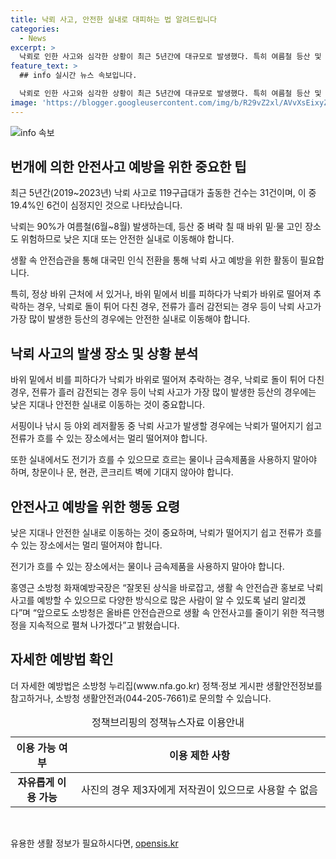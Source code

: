```yaml
---
title: 낙뢰 사고, 안전한 실내로 대피하는 법 알려드립니다
categories:
  - News
excerpt: >
  낙뢰로 인한 사고와 심각한 상황이 최근 5년간에 대규모로 발생했다. 특히 여름철 등산 및 야외 활동 중에 사고가 주로 발생했으며, 실내에서도 발생하는 경우가 있었다. 사망률이 높은만큼 소방청은 안전 습관 홍보 및 대응 훈련을 강화하고, 안전한 행동 패턴을 적극 권고하고 있다. 이러한 안전사고를 예방하기 위해서는 적절한 행동 패턴 및 예방법을 인지하고 적극적으로 실천해야 한다. (요약문 150자)
feature_text: >
  ## info 실시간 뉴스 속보입니다.

  낙뢰로 인한 사고와 심각한 상황이 최근 5년간에 대규모로 발생했다. 특히 여름철 등산 및 야외 활동 중에 사고가 주로 발생했으며, 실내에서도 발생하는 경우가 있었다. 사망률이 높은만큼 소방청은 안전 습관 홍보 및 대응 훈련을 강화하고, 안전한 행동 패턴을 적극 권고하고 있다. 이러한 안전사고를 예방하기 위해서는 적절한 행동 패턴 및 예방법을 인지하고 적극적으로 실천해야 한다. (요약문 150자)
image: 'https://blogger.googleusercontent.com/img/b/R29vZ2xl/AVvXsEixyZcFfHzMRdzZMjFBmAUKJYCLCGyLL1o632UiGVXcaFdKo_bkvkuCioo0uUKlGfBVcT3P84aROyZIXSBEx3Aw5nCQ3pTgDom1WDC4m8eifvWiAmWEEVb4x6G_l8C0QH225ldMjyaFvpxGEBGNO37VmDTDMHGhJPq73UglMfDca1-0aw/s1600/blogspot.png'
---
```


<p><img src="https://blogger.googleusercontent.com/img/b/R29vZ2xl/AVvXsEixyZcFfHzMRdzZMjFBmAUKJYCLCGyLL1o632UiGVXcaFdKo_bkvkuCioo0uUKlGfBVcT3P84aROyZIXSBEx3Aw5nCQ3pTgDom1WDC4m8eifvWiAmWEEVb4x6G_l8C0QH225ldMjyaFvpxGEBGNO37VmDTDMHGhJPq73UglMfDca1-0aw/s1600/blogspot.png" alt="info 속보" /></p>

<h2 data-ke-size="size26">번개에 의한 안전사고 예방을 위한 중요한 팁</h2>

<p data-ke-size="size16">최근 5년간(2019~2023년) 낙뢰 사고로 119구급대가 출동한 건수는 31건이며, 이 중 19.4%인 6건이 심정지인 것으로 나타났습니다.</p>

<p data-ke-size="size16">낙뢰는 90%가 여름철(6월~8월) 발생하는데, 등산 중 벼락 칠 때 바위 밑·물 고인 장소도 위험하므로 낮은 지대 또는 안전한 실내로 이동해야 합니다.</p>

<p data-ke-size="size16">생활 속 안전습관을 통해 대국민 인식 전환을 통해 낙뢰 사고 예방을 위한 활동이 필요합니다.</p>

<p data-ke-size="size16">특히, 정상 바위 근처에 서 있거나, 바위 밑에서 비를 피하다가 낙뢰가 바위로 떨어져 추락하는 경우, 낙뢰로 돌이 튀어 다친 경우, 전류가 흘러 감전되는 경우 등이 낙뢰 사고가 가장 많이 발생한 등산의 경우에는 안전한 실내로 이동해야 합니다.</p>

<h2 data-ke-size="size26">낙뢰 사고의 발생 장소 및 상황 분석</h2>

<p data-ke-size="size16">바위 밑에서 비를 피하다가 낙뢰가 바위로 떨어져 추락하는 경우, 낙뢰로 돌이 튀어 다친 경우, 전류가 흘러 감전되는 경우 등이 낙뢰 사고가 가장 많이 발생한 등산의 경우에는 낮은 지대나 안전한 실내로 이동하는 것이 중요합니다.</p>

<p data-ke-size="size16">서핑이나 낚시 등 야외 레저활동 중 낙뢰 사고가 발생할 경우에는 낙뢰가 떨어지기 쉽고 전류가 흐를 수 있는 장소에서는 멀리 떨어져야 합니다.</p>

<p data-ke-size="size16">또한 실내에서도 전기가 흐를 수 있으므로 흐르는 물이나 금속제품을 사용하지 말아야 하며, 창문이나 문, 현관, 콘크리트 벽에 기대지 않아야 합니다.</p>

<h2 data-ke-size="size26">안전사고 예방을 위한 행동 요령</h2>

<p data-ke-size="size16">낮은 지대나 안전한 실내로 이동하는 것이 중요하며, 낙뢰가 떨어지기 쉽고 전류가 흐를 수 있는 장소에서는 멀리 떨어져야 합니다.</p>

<p data-ke-size="size16">전기가 흐를 수 있는 장소에서는 물이나 금속제품을 사용하지 말아야 합니다.</p>

<p data-ke-size="size16">홍영근 소방청 화재예방국장은 “잘못된 상식을 바로잡고, 생활 속 안전습관 홍보로 낙뢰사고를 예방할 수 있으므로 다양한 방식으로 많은 사람이 알 수 있도록 널리 알리겠다”며 “앞으로도 소방청은 올바른 안전습관으로 생활 속 안전사고를 줄이기 위한 적극행정을 지속적으로 펼쳐 나가겠다”고 밝혔습니다.</p>

<h2 data-ke-size="size26">자세한 예방법 확인</h2>

<p data-ke-size="size16">더 자세한 예방법은 소방청 누리집(www.nfa.go.kr) 정책·정보 게시판 생활안전정보를 참고하거나, 소방청 생활안전과(044-205-7661)로 문의할 수 있습니다.</p>

<table>
   <caption>정책브리핑의 정책뉴스자료 이용안내</caption>
   <colgroup>
     <col width="20%" />
     <col width="80%" />
   </colgroup>
   <thead>
     <tr>
       <th scope="col">이용 가능 여부</th>
       <th scope="col">이용 제한 사항</th>
     </tr>
   </thead>
   <tbody>
     <tr>
       <td style="text-align: center; height: 17px;"><b>자유롭게 이용 가능</b></td>
       <td style="text-align: center; height: 17px;">사진의 경우 제3자에게 저작권이 있으므로 사용할 수 없음</td>
     </tr>
   </tbody>
</table>

<p data-ke-size="size16">&nbsp;</p>
유용한 생활 정보가 필요하시다면, <a href="https://opensis.kr" rel="dofollow">opensis.kr</a>


